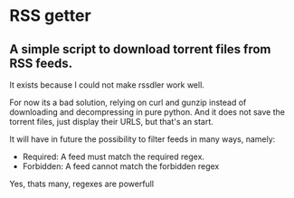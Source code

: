 # RSS getter

## A simple script to download torrent files from RSS feeds.

It exists because I could not make rssdler work well.

For now its a bad solution, relying on curl and gunzip instead
of downloading and decompressing in pure python. And it does
not save the torrent files, just display their URLS, but that's
an start.

It will have in future the possibility to filter feeds in many ways, namely:

* Required: A feed must match the required regex.
* Forbidden: A feed cannot match the forbidden regex

Yes, thats many, regexes are powerfull
